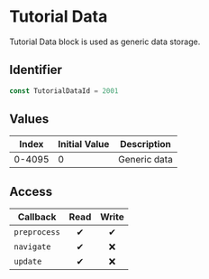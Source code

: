 # Tutorial Data

Tutorial Data block is used as generic data storage.

## Identifier

```ts
const TutorialDataId = 2001
```

## Values

| Index  | Initial Value | Description  |
| ------ | ------------- | ------------ |
| 0-4095 | 0             | Generic data |

## Access

| Callback     | Read | Write |
| ------------ | :--: | :---: |
| `preprocess` |  ✔   |   ✔   |
| `navigate`   |  ✔   |  ❌   |
| `update`     |  ✔   |  ❌   |
